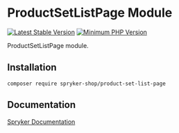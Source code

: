 # ProductSetListPage Module
[![Latest Stable Version](https://poser.pugx.org/spryker-shop/product-set-list-page/v/stable.svg)](https://packagist.org/packages/spryker-shop/product-set-list-page)
[![Minimum PHP Version](https://img.shields.io/badge/php-%3E%3D%208.2-8892BF.svg)](https://php.net/)

ProductSetListPage module.

## Installation

```
composer require spryker-shop/product-set-list-page
```

## Documentation

[Spryker Documentation](https://docs.spryker.com)
